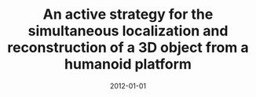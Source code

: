 ---
title: "An active strategy for the simultaneous localization and reconstruction of a 3D object from a humanoid platform"
collection: publications
permalink: /publication/2012-01-01-An-active-strategy-for-the-simultaneous-localization-and-reconstruction-of-a-3D-object-from-a-humanoid-platform
date: 2012-01-01
venue: 'the proceedings of Proc. of IEEE-RAS Int. Conf. on Humanoids (Humanoids)'
citation: ' J. Delfin,  O. Mar,  J.B. Hayet,  M. Castelan,  G. Arechavaleta, &quot;An active strategy for the simultaneous localization and reconstruction of a 3D object from a humanoid platform.&quot; the proceedings of Proc. of IEEE-RAS Int. Conf. on Humanoids (Humanoids), 2012.'
---